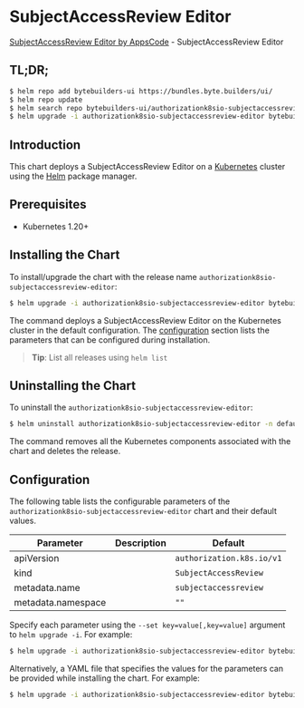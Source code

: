 # SubjectAccessReview Editor

[SubjectAccessReview Editor by AppsCode](https://byte.builders) - SubjectAccessReview Editor

## TL;DR;

```bash
$ helm repo add bytebuilders-ui https://bundles.byte.builders/ui/
$ helm repo update
$ helm search repo bytebuilders-ui/authorizationk8sio-subjectaccessreview-editor --version=v0.4.18
$ helm upgrade -i authorizationk8sio-subjectaccessreview-editor bytebuilders-ui/authorizationk8sio-subjectaccessreview-editor -n default --create-namespace --version=v0.4.18
```

## Introduction

This chart deploys a SubjectAccessReview Editor on a [Kubernetes](http://kubernetes.io) cluster using the [Helm](https://helm.sh) package manager.

## Prerequisites

- Kubernetes 1.20+

## Installing the Chart

To install/upgrade the chart with the release name `authorizationk8sio-subjectaccessreview-editor`:

```bash
$ helm upgrade -i authorizationk8sio-subjectaccessreview-editor bytebuilders-ui/authorizationk8sio-subjectaccessreview-editor -n default --create-namespace --version=v0.4.18
```

The command deploys a SubjectAccessReview Editor on the Kubernetes cluster in the default configuration. The [configuration](#configuration) section lists the parameters that can be configured during installation.

> **Tip**: List all releases using `helm list`

## Uninstalling the Chart

To uninstall the `authorizationk8sio-subjectaccessreview-editor`:

```bash
$ helm uninstall authorizationk8sio-subjectaccessreview-editor -n default
```

The command removes all the Kubernetes components associated with the chart and deletes the release.

## Configuration

The following table lists the configurable parameters of the `authorizationk8sio-subjectaccessreview-editor` chart and their default values.

|     Parameter      | Description |               Default                |
|--------------------|-------------|--------------------------------------|
| apiVersion         |             | <code>authorization.k8s.io/v1</code> |
| kind               |             | <code>SubjectAccessReview</code>     |
| metadata.name      |             | <code>subjectaccessreview</code>     |
| metadata.namespace |             | <code>""</code>                      |


Specify each parameter using the `--set key=value[,key=value]` argument to `helm upgrade -i`. For example:

```bash
$ helm upgrade -i authorizationk8sio-subjectaccessreview-editor bytebuilders-ui/authorizationk8sio-subjectaccessreview-editor -n default --create-namespace --version=v0.4.18 --set apiVersion=authorization.k8s.io/v1
```

Alternatively, a YAML file that specifies the values for the parameters can be provided while
installing the chart. For example:

```bash
$ helm upgrade -i authorizationk8sio-subjectaccessreview-editor bytebuilders-ui/authorizationk8sio-subjectaccessreview-editor -n default --create-namespace --version=v0.4.18 --values values.yaml
```
